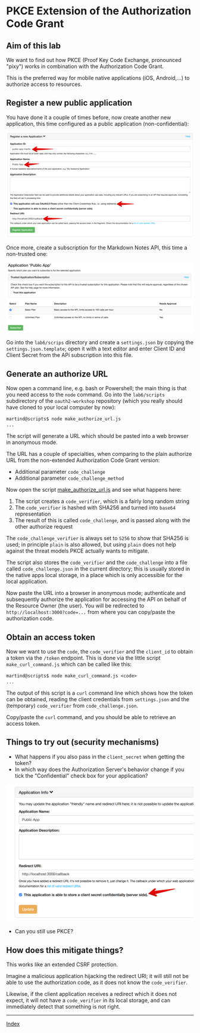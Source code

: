 # PKCE Extension of the Authorization Code Grant

## Aim of this lab

We want to find out how PKCE (Proof Key Code Exchange, pronounced "pixy") works in combination with the Authorization Code Grant.

This is the preferred way for mobile native applications (iOS, Android,...) to authorize access to resources.

## Register a new public application

You have done it a couple of times before, now create another new application, this time configured as a public application (non-confidential):

![Register a public app](images/public-app.png)

Once more, create a subscription for the Markdown Notes API, this time a non-trusted one:

![Normal Subscription](images/normal-subscription.png)

Go into the `lab6/scrips` directory and create a `settings.json` by copying the `settings.json.template`; open it with a text editor and enter Client ID and Client Secret from the APi subscription into this file.

## Generate an authorize URL

Now open a command line, e.g. bash or Powershell; the main thing is that you need access to the `node` command. Go into the `lab6/scripts` subdirectory of the `oauth2-workshop` repository (which you really should have cloned to your local computer by now):

```
martind@scripts$ node make_authorize_url.js
...
```

The script will generate a URL which should be pasted into a web browser in anonymous mode.

The URL has a couple of specialties, when comparing to the plain authorize URL from the non-extended Authorization Code Grant version:

* Additional parameter `code_challenge`
* Additional parameter `code_challenge_method`

Now open the script [make_authorize_url.js](scripts/make_authorize_url.js) and see what happens here:

1. The script creates a `code_verifier`, which is a fairly long random string
1. The `code_verifier` is hashed with SHA256 and turned into `base64` representation
1. The result of this is called `code_challenge`, and is passed along with the other authorize request

The `code_challenge_verifier` is always set to `S256` to show that SHA256 is used; in principle `plain` is also allowed, but using `plain` does not help against the threat models PKCE actually wants to mitigate.

The script also stores the `code_verifier` and the `code_challenge` into a file called `code_challenge.json` in the current directory; this is usually stored in the native apps local storage, in a place which is only accessible for the local application.

Now paste the URL into a browser in anonymous mode; authenticate and subsequently authorize the application for accessing the API on behalf of the Resource Owner (the user). You will be redirected to `http://localhost:3000?code=...` from where you can copy/paste the authorization code.

## Obtain an access token

Now we want to use the `code`, the `code_verifier` and the `client_id` to obtain a token via the `/token` endpoint. This is done via the little script `make_curl_command.js` which can be called like this:

```
martind@scripts$ node make_curl_command.js <code>
...
```

The output of this script is a `curl` command line which shows how the token can be obtained, reading the client credentials from `settings.json` and the (temporary) `code_verifier` from `code_challenge.json`.

Copy/paste the `curl` command, and you should be able to retrieve an access token.

## Things to try out (security mechanisms)

* What happens if you also pass in the `client_secret` when getting the token?
* In which way does the Authorization Server's behavior change if you tick the "Confidential" check box for your application?

![Make it confidential](images/make-it-confidential.png)

* Can you still use PKCE?

## How does this mitigate things?

This works like an extended CSRF protection. 

Imagine a malicious application hijacking the redirect URI; it will still not be able to use the authorization code, as it does not know the `code_verifier`.

Likewise, if the client application receives a redirect which it does not expect, it will not have a `code_verifier` in its local storage, and can immediately detect that something is not right.

---
[Index](../README.md)
